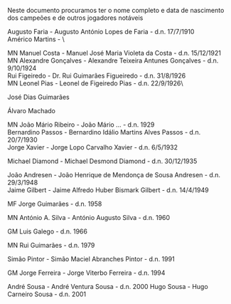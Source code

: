Neste documento procuramos ter o nome completo e data de nascimento dos campeões e de outros jogadores notáveis


Augusto Faria - Augusto António Lopes de Faria - d.n. 17/7/1910\
Américo Martins - \
 
MN Manuel Costa - Manuel José Maria Violeta da Costa - d.n. 15/12/1921\
MN Alexandre Gonçalves - Alexandre Teixeira Antunes Gonçalves - d.n. 9/10/1924\
Rui Figeiredo - Dr. Rui Guimarães Figueiredo - d.n. 31/8/1926\
MN Leonel Pias - Leonel de Figeiredo Pias - d.n. 22/9/1926\

José Dias Guimarães

Álvaro Machado

MN João Mário Ribeiro - João Mário ... - d.n. 1929\
Bernardino Passos - Bernardino Idálio Martins Alves Passos - d.n. 20/7/1930\
Jorge Xavier - Jorge Lopo Carvalho Xavier - d.n. 6/5/1932

Michael Diamond - Michael Desmond Diamond - d.n. 30/12/1935

João Andresen - João Henrique de Mendonça de Sousa Andresen - d.n. 29/3/1948\
Jaime Gilbert - Jaime Alfredo Huber Bismark Gilbert - d.n. 14/4/1949

MF Jorge Guimarães - d.n. 1958

MN António A. Silva - António Augusto Silva - d.n. 1960

GM Luis Galego - d.n. 1966

MN Rui Guimarães - d.n. 1979

Simão Pintor - Simão Maciel Abranches Pintor - d.n. 1991

GM Jorge Ferreira - Jorge Viterbo Ferreira - d.n. 1994

André Sousa - André Ventura Sousa - d.n. 2000
Hugo Sousa - Hugo Carneiro Sousa - d.n. 2001



